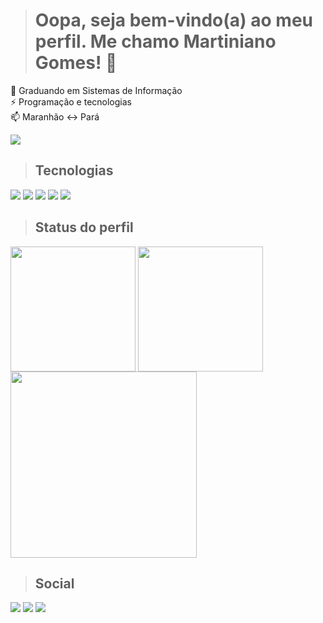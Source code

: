 > # Oopa, seja bem-vindo(a) ao meu perfil. Me chamo Martiniano Gomes! 👋
🏫 Graduando em Sistemas de Informação <br>
⚡ Programação e tecnologias <br>
📫 Maranhão <-> Pará <br>



<div>
  <img src="https://visitcount.itsvg.in/api?id=martinianogomes&label=Visualizações%20do%20perfil&color=12&icon=5&pretty=true"/>
</div>

> ## Tecnologias
<div id="Tech">
  <img src="https://img.shields.io/badge/html5-%23E34F26.svg?style=for-the-badge&logo=html5&logoColor=oranje&color=black">
  <img src="https://img.shields.io/badge/css3-%231572B6.svg?style=for-the-badge&logo=css3&logoColor=blue&color=black">
  <img src="https://img.shields.io/badge/python-3670A0?style=for-the-badge&logo=python&logoColor=ffdd54&color=black">
  <img src="https://img.shields.io/badge/Canva-%2300C4CC.svg?style=for-the-badge&logo=Canva&logoColor=blue&color=black">
  <img src="https://img.shields.io/badge/figma-%23F24E1E.svg?style=for-the-badge&logo=figma&logoColor=red&color=black">
</div>

> ## Status do perfil
<div>
  <img height=200 align="center" src="https://github-readme-stats.vercel.app/api?username=martinianogomes&theme=apprentice&hide_border=false&include_all_commits=false&count_private=false&show_icons=true&line_height=29&locale=pt-br&rank_icon=github">
  <img height=200 align="center" src="https://github-readme-stats.vercel.app/api/top-langs/?username=martinianogomes&theme=apprentice&hide_border=false&include_all_commits=false&count_private=false&layout=donut">
  <img height=298 align="center" src="https://github-readme-streak-stats.herokuapp.com/?user=martinianogomes&theme=apprentice&hide_border=false">
</div>

> ## Social
<div id="Social">
  <a href="https://instagram.com/martiniano.gomes" target="_blank"><img src="https://img.shields.io/badge/-Instagram-%23E4405F?style=for-the-badge&logo=instagram&logoColor=8134af&color=black" target="_blank"></a>
  <a href = "mailto:uricanooriental@gmail.com"><img src="https://img.shields.io/badge/-Gmail-%23333?style=for-the-badge&logo=gmail&logoColor=green&color=black" target="_blank"></a>
  <a href="https://www.linkedin.com/in/martiniano-gomes-7953801b2/" target="_blank"><img src="https://img.shields.io/badge/-LinkedIn-%230077B5?style=for-the-badge&logo=linkedin&logoColor=blue&color=black" target="_blank"></a>
</div>

<!-- 
Guia básico de MarkDown: https://docs.pipz.com/central-de-ajuda/learning-center/guia-basico-de-markdown#open
-->

<!--
**MartinianoGomes/MartinianoGomes** is a ✨ _special_ ✨ repository because its `README.md` (this file) appears on your GitHub profile.

Here are some ideas to get you started:

- 🔭 I’m currently working on ...
- 🌱 I’m currently learning ...
- 👯 I’m looking to collaborate on ...
- 🤔 I’m looking for help with ...
- 💬 Ask me about ...
- 📫 How to reach me: ...
- 😄 Pronouns: ...
- ⚡ Fun fact: ...
-->
